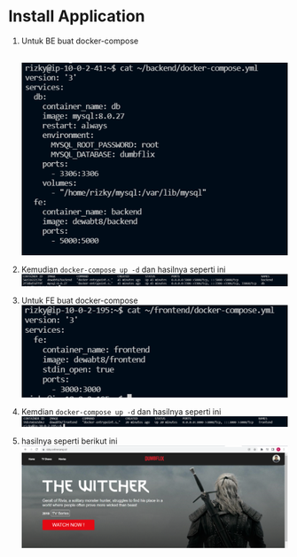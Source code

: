 # Install Application

1. Untuk BE buat docker-compose
   
   <br>
   <img src=".image/1.PNG">
   <br>
2. Kemudian `docker-compose up -d` dan hasilnya seperti ini
   <br>
   <img src=".image/2.PNG">
   <br>
3. Untuk FE buat docker-compose
   <br>
   <img src=".image/3.PNG">
   <br>
4. Kemdian `docker-compose up -d` dan hasilnya seperti ini
   <br>
   <img src=".image/4.PNG">
   <br>
5. hasilnya seperti berikut ini
   <br>
   <img src=".image/5.PNG">
   <br>
   
   